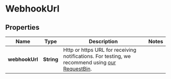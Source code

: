 

# WebhookUrl


## Properties

| Name | Type | Description | Notes |
|------------ | ------------- | ------------- | -------------|
|**webhookUrl** | **String** | Http or https URL for receiving notifications. For testing, we recommend using [our RequestBin](http://bin.1msg.io). |  |



